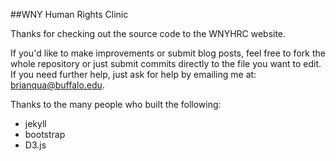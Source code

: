 ##WNY Human Rights Clinic

Thanks for checking out the source code to the WNYHRC website.

If you'd like to make improvements or submit blog posts, feel free to fork the whole repository or just submit commits directly to the file you want to edit. If you need further help, just ask for help by emailing me at: brianqua@buffalo.edu. 

Thanks to the many people who built the following:

- jekyll
- bootstrap
- D3.js
